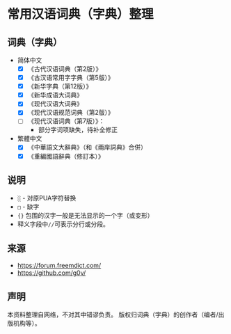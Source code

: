 # 常用汉语词典（字典）整理

## 词典（字典）

- 简体中文
  - [x] 《古代汉语词典（第2版）》
  - [x] 《古汉语常用字字典（第5版）》
  - [x] 《新华字典（第12版）》
  - [x] 《新华成语大词典》
  - [x] 《现代汉语大词典》
  - [x] 《现代汉语规范词典（第2版）》
  - [ ] 《现代汉语词典（第7版）》：
    - 部分字词项缺失，待补全修正

- 繁體中文
  - [x] 《中華語文大辭典》（和《兩岸詞典》合併）
  - [x] 《重編國語辭典（修訂本）》

## 说明

- `░` - 对原PUA字符替换
- `□` - 缺字
- `{}` 包围的汉字一般是无法显示的一个字（或变形）
- 释义字段中`//`可表示分行或分段。

## 来源

- https://forum.freemdict.com/
- https://github.com/g0v/

## 声明

本资料整理自网络，不对其中错谬负责。
版权归词典（字典）的创作者（编者/出版机构等）。

